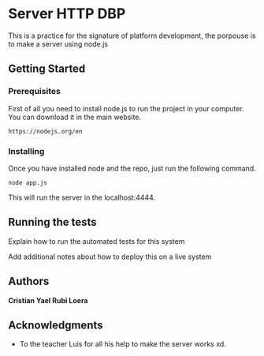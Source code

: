 # Server HTTP DBP

This is a practice for the signature of platform development, the porpouse is to make a server using node.js

## Getting Started

### Prerequisites

First of all you need to install node.js to run the project in your computer.
You can download it in the main website.

    https://nodejs.org/en


### Installing

Once you have installed node and the repo, just run the following command.

```
node app.js
```
This will run the server in the localhost:4444.

## Running the tests

Explain how to run the automated tests for this system


Add additional notes about how to deploy this on a live system


## Authors

**Cristian Yael Rubi Loera**

## Acknowledgments

* To the teacher Luis for all his help to make the server works xd.

